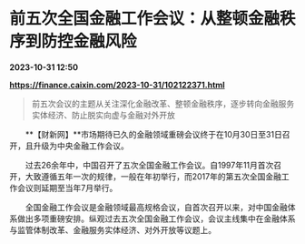 # 前五次全国金融工作会议：从整顿金融秩序到防控金融风险

**2023-10-31 12:50**

**https://finance.caixin.com/2023-10-31/102122371.html**

> 前五次会议的主题从关注深化金融改革、整顿金融秩序，逐步转向金融服务实体经济、防止脱实向虚与金融对外开放

  

　　**【财新网】**市场期待已久的金融领域重磅会议终于在10月30日至31日召开，且升级为中央金融工作会议。

　　过去26余年中，中国召开了五次全国金融工作会议。自1997年11月首次召开，大致遵循五年一次的规律，一般在年初举行，而2017年的第五次全国金融工作会议则延期至当年7月举行。

　　全国金融工作会议是金融领域最高规格会议，自首次召开以来，对中国金融体系做出多项重磅安排。纵观过去五次全国金融工作会议，会议主线集中在金融体系与监管体制改革、金融服务实体经济、对外开放等议题上。